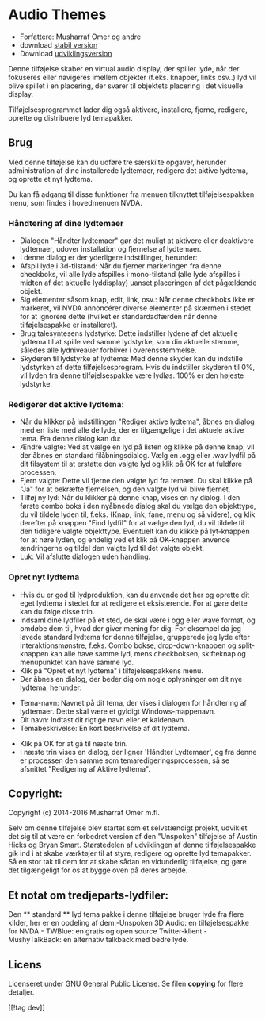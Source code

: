 # Audio Themes #

*   Forfattere: Musharraf Omer og andre
*   download [stabil version][1]
*   Download [udviklingsversion][2]

Denne tilføjelse skaber en virtual audio display, der spiller lyde, når der
fokuseres eller navigeres imellem objekter (f.eks. knapper, links osv..) lyd
vil blive spillet i en placering, der svarer til objektets placering i det
visuelle display.

Tilføjelsesprogrammet lader dig også aktivere, installere, fjerne, redigere,
oprette og distribuere lyd temapakker.

## Brug

Med denne tilføjelse kan du udføre tre særskilte opgaver, herunder
administration af dine installerede lydtemaer, redigere det aktive lydtema,
og oprette et nyt lydtema.

Du kan få adgang til disse funktioner fra menuen tilknyttet
tilføjelsespakken menu, som findes i hovedmenuen NVDA.

### Håndtering af dine lydtemaer

- Dialogen "Håndter lydtemaer" gør det muligt at aktivere eller deaktivere
  lydtemaer, udover installation og fjernelse af lydtemaer.
- I denne dialog er der yderligere indstillinger, herunder:
 - Afspil lyde i 3d-tilstand: Når du fjerner markeringen fra denne checkboks, vil alle lyde afspilles i mono-tilstand (alle lyde afspilles i midten af det aktuelle lyddisplay) uanset placeringen af det pågældende objekt.
 - Sig elementer såsom knap, edit, link, osv.: Når denne checkboks ikke er markeret, vil NVDA annoncérer diverse elementer på skærmen i stedet for at ignorere dette (hvilket er standardadfærden når denne tilføjelsespakke er installeret).
 - Brug talesyntesens lydstyrke: Dette indstiller lydene af det aktuelle lydtema til at spille ved samme lydstyrke, som din aktuelle stemme, således alle lydniveauer forbliver i overensstemmelse.
 - Skyderen til lydstyrke af lydtema: Med denne skyder kan du indstille lydstyrken af dette tilføjelsesprogram. Hvis du indstiller skyderen til 0%, vil lyden fra denne tilføjelsespakke være lydløs. 100% er den højeste lydstyrke.

### Redigerer det aktive lydtema:

- Når du klikker på indstillingen "Rediger aktive lydtema", åbnes en dialog
  med en liste med alle de lyde, der er tilgængelige i det aktuele aktive
  tema. Fra denne dialog kan du:
- Ændre valgte: Ved at vælge en lyd på listen og klikke på denne knap, vil
  der åbnes en standard filåbningsdialog. Vælg en .ogg eller .wav lydfil på
  dit filsystem til at erstatte den valgte lyd og klik på OK for at fuldføre
  processen.
- Fjern valgte: Dette vil fjerne den valgte lyd fra temaet. Du skal klikke
  på "Ja" for at bekræfte fjernelsen, og den valgte lyd vil blive fjernet.
- Tilføj ny lyd: Når du klikker på denne knap, vises en ny dialog. I den første combo boks i den nyåbnede dialog skal du vælge den objekttype, du vil tildele lyden til, f.eks. (Knap, link, fane, menu og så videre), og klik derefter på knappen "Find lydfil" for at vælge den lyd, du vil tildele til den tidligere valgte objekttype. Eventuelt kan du klikke på lyt-knappen for at høre lyden, og endelig ved et klik på OK-knappen anvende ændringerne og tildel den valgte lyd til det valgte objekt.
- Luk: Vil afslutte dialogen uden handling.

### Opret nyt lydtema

- Hvis du er god til lydproduktion, kan du anvende det her og oprette dit
eget lydtema i stedet for at redigere et eksisterende. For at gøre dette kan
du følge disse trin.
- Indsaml dine lydfiler på ét sted, de skal være i ogg eller wave format, og
omdøbe dem til, hvad der giver mening for dig. For eksempel da jeg lavede
standard lydtema for denne tilføjelse, grupperede jeg lyde efter
interaktionsmønstre, f.eks. Combo bokse, drop-down-knappen og split-knappen
kan alle have samme lyd, mens checkboksen, skifteknap og menupunktet kan
have samme lyd.
- Klik på "Opret et nyt lydtema" i tilføjelsespakkens menu.
- Der åbnes en dialog, der beder dig om nogle oplysninger om dit nye
lydtema, herunder:
*	Tema-navn: Navnet på dit tema, der vises i dialogen for håndtering af
lydtemaer. Dette skal være et gyldigt Windows-mappenavn.
*	Dit navn: Indtast dit rigtige navn eller et kaldenavn.
*	Temabeskrivelse: En kort beskrivelse af dit lydtema.
- Klik på OK for at gå til næste trin.
- I næste trin vises en dialog, der ligner 'Håndter Lydtemaer', og fra denne
er processen den samme som temaredigeringsprocessen, så se afsnittet
"Redigering af Aktive lydtema".

## Copyright:

Copyright (c) 2014-2016 Musharraf Omer m.fl.

Selv om denne tilføjelse blev startet som et selvstændigt projekt, udviklet
det sig til at være en forbedret version af den "Unspoken" tilføjelse af
Austin Hicks og Bryan Smart. Størstedelen af udviklingen af denne
tilføjelsespakke gik ind i at skabe værktøjer til at styre, redigere og
oprette lyd temapakker. Så en stor tak til dem for at skabe sådan en
vidunderlig tilføjelse, og gøre det tilgængeligt for os at bygge oven på
deres arbejde.

## Et notat om tredjeparts-lydfiler:

Den ** standard ** lyd tema pakke i denne tilføjelse bruger lyde fra flere
kilder, her er en opdeling af dem:-Unspoken 3D Audio: en tilføjelsespakke
for NVDA - TWBlue: en gratis og open source Twitter-klient - MushyTalkBack:
en alternativ talkback med bedre lyde.

## Licens
Licenseret under GNU General Public License. Se filen **copying** for flere
detaljer.

[[!tag dev]]

[1]: https://addons.nvda-project.org/files/get.php?file=ath

[2]: https://addons.nvda-project.org/files/get.php?file=ath-dev
